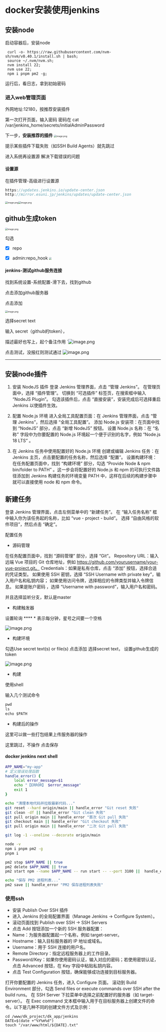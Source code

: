 # docker安装使用jenkins

## 安装node

启动容器后，安装node

```
 curl -o- https://raw.githubusercontent.com/nvm-sh/nvm/v0.40.1/install.sh | bash;
 source ~/.nvm/nvm.sh;
 nvm install 22;
 nvm use 22;
 npm i pnpm pm2 -g;
```

运行后，看日志，拿到初始密码

### 进入web管理页面

外网地址:12180，按推荐安装插件

第一次打开页面，输入密码
密码在 cat /var/jenkins_home/secrets/initialAdminPassword

下一步，**安装推荐的插件**
<img src="https://raw.githubusercontent.com/xxxsjan/pic-bed/main/202307281350376.png" alt="image.png" style="zoom:50%;" />

提示某些插件下载失败（如SSH Build Agents）就先跳过

进入系统再设置源 解决下载错误的问题

#### 设置源

在插件管理-高级进行设置源

```javascript
https://updates.jenkins.io/update-center.json
http://mirror.esuni.jp/jenkins/updates/update-center.json
```

<img src="https://raw.githubusercontent.com/xxxsjan/pic-bed/main/202307281350297.png" alt="image.png" style="zoom:50%;" /><img src="https://raw.githubusercontent.com/xxxsjan/pic-bed/main/202307281405332.png" alt="image.png" style="zoom: 50%;" />

## github生成token

<img src="https://raw.githubusercontent.com/xxxsjan/pic-bed/main/202307281402283.png" alt="image.png" style="zoom:50%;" />

勾选

- [x] repo

- [x] admin:repo_hook
  <img src="https://raw.githubusercontent.com/xxxsjan/pic-bed/main/202307281350365.webp" style="zoom:50%;" />

#### jenkins-测试github服务连接

找到系统设置-系统配置-滑下去，找到github

点击添加github服务器

点击添加

<img src="https://raw.githubusercontent.com/xxxsjan/pic-bed/main/202307281402891.png" alt="image.png" style="zoom:50%;" />

选择secret text

输入 secret（github的token），

描述最好也写上，起个备注作用
`![image.png](https://raw.githubusercontent.com/xxxsjan/pic-bed/main/202307281402773.png)

点击测试，没报红则测试通过
![image.png](https://raw.githubusercontent.com/xxxsjan/pic-bed/main/202307281402337.png)

---

## 安装node插件

1. 安装 NodeJS 插件
   登录 Jenkins 管理界面，点击 “管理 Jenkins”。
   在管理页面中，选择 “插件管理”。
   切换到 “可选插件” 标签页，在搜索框中输入 “NodeJS Plugin”。
   勾选该插件后，点击 “直接安装”，安装完成后可选择重启 Jenkins 以使插件生效。

2. 配置 Node.js 环境
   进入全局工具配置页面：在 Jenkins 管理界面，点击 “管理 Jenkins”，然后选择 “全局工具配置”。
   添加 Node.js 安装项：在页面中找到 “NodeJS” 部分，点击 “新增 NodeJS” 按钮。
   设置 Node.js 名称：在 “名称” 字段中为你要配置的 Node.js 环境起一个便于识别的名字，例如 “Node.js 18 LTS” 。

3. 在 Jenkins 任务中使用配置好的 Node.js 环境
   创建或编辑 Jenkins 任务：在 Jenkins 主页，点击要配置的任务名称，然后选择 “配置”。
   设置构建环境：在任务配置页面中，找到 “构建环境” 部分，勾选 “Provide Node & npm bin/folder to PATH” 。这一步会将配置好的 Node.js 和 npm 的可执行文件路径添加到 Jenkins 构建任务的环境变量 PATH 中，这样在后续的构建步骤中就可以直接使用 node 和 npm 命令。

## 新建任务

登录 Jenkins 管理界面，点击左侧菜单中的 “新建任务”。
在 “输入任务名称” 框中输入你为该任务起的名称，比如 “vue - project - build”。
选择 “自由风格的软件项目”，然后点击 “确定”。

配置任务

- 源码管理

在任务配置页面中，找到 “源码管理” 部分，选择 “Git”。
Repository URL：输入远端 Vue 项目的 Git 仓库地址，例如 <https://github.com/yourusername/your-vue-project.git。>
Credentials：如果是私有仓库，点击 “添加” 按钮，选择合适的凭证类型。
如果使用 SSH 密钥，选择 “SSH Username with private key”，输入用户名和私钥内容；
如果使用访问令牌，选择相应的令牌类型并输入令牌信息。
如果是账户密码 ，选择 “Username with password”，输入用户名和密码。

并且选择监听分支，默认是master

- 构建触发器

设置轮询      **** *   表示每分钟，星号之间要一个空格

![image.png](https://raw.githubusercontent.com/xxxsjan/pic-bed/main/202307281403841.png)

- 构建环境

勾选Use secret text(s) or file(s)
点击添加
选择secret text，
设置github生成的token

![image.png](https://raw.githubusercontent.com/xxxsjan/pic-bed/main/202307281403334.png)

- 构建

使用shell

输入几个测试命令

```javascript
pwd
ls
echo $PATH
```

- 构建后的操作

这里可以做一些打包结果上传服务器的操作

这里跳过，不操作 点击保存

#### docker jenkins next shell

```bash
APP_NAME="my-app"
# 定义错误处理函数
handle_error() {
    local error_message=$1
    echo "【ERROR】 $error_message"
    exit 1
}

echo "清理本地代码并拉取最新代码..."
git reset --hard origin/main || handle_error "Git reset 失败"
git clean -df || handle_error "Git clean 失败"
git pull origin main || handle_error "首次 Git pull 失败"
git checkout main || handle_error "Git checkout 失败"
git pull origin main || handle_error "二次 Git pull 失败"

git log -1 --oneline --decorate origin/main

node -v
npm i pnpm pm2 -g
pnpm i

pm2 stop $APP_NAME || true
pm2 delete $APP_NAME || true
pm2 start npm --name $APP_NAME -- run start -- --port 3100 ||  handle_error "pm2 start failed"

echo "保存 PM2 进程列表..."
pm2 save || handle_error "PM2 保存进程列表失败"
```

### 使用ssh

- 安装 Publish Over SSH 插件
- 进入 Jenkins 的全局配置界面（Manage Jenkins -> Configure System）。
- 滚动页面找到 Publish over SSH -> SSH Servers
- 点击 Add 按钮添加一个新的 SSH 服务器配置：
- Name：为服务器配置起一个名称，例如 target-server。
- Hostname：输入目标服务器的 IP 地址或域名。
- Username：用于 SSH 连接的用户名。
- Remote Directory：指定远程服务器上的工作目录。
- Password/Key：如果你使用密码认证，输入对应的密码；若使用密钥认证，点击 Advanced 按钮，在 Key 字段中粘贴私钥内容。
- 点击 Test Configuration 按钮，确保能够成功连接到目标服务器。

打开你要配置的 Jenkins 任务，进入 Configure 页面。
滚动到 Build Environment 部分，勾选 Send files or execute commands over SSH after the build runs。
在 SSH Server 下拉菜单中选择之前配置好的服务器（如 target-server）。
在 Exec command 文本框中输入用于在目标服务器上创建文件的命令。以下是几种不同的创建文件方式及示例：

```
cd /www/dk_project/dk_app/jenkins
DATE=$(date +"%Y%m%d")
touch "/var/www/html/${DATE}.txt"
```
